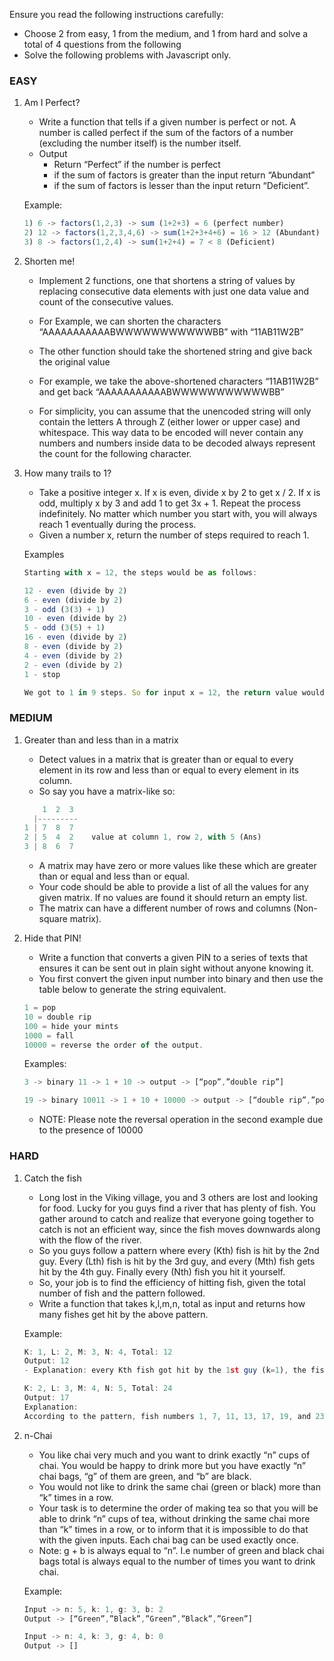Ensure you read the following instructions carefully:

- Choose 2 from easy, 1 from the medium, and 1 from hard and solve a total of 4 questions from the following
- Solve the following problems with Javascript only.


### EASY

1. Am I Perfect?
    - Write a function that tells if a given number is perfect or not. A number is called perfect if the sum of the factors of a number (excluding the number itself) is the number itself.
    - Output
      - Return “Perfect” if the number is perfect 
      - if the sum of factors is greater than the input return “Abundant” 
      - if the sum of factors is lesser than the input return “Deficient”.
 
    Example: 
    ```js
    1) 6 -> factors(1,2,3) -> sum (1+2+3) = 6 (perfect number)
    2) 12 -> factors(1,2,3,4,6) -> sum(1+2+3+4+6) = 16 > 12 (Abundant)
    3) 8 -> factors(1,2,4) -> sum(1+2+4) = 7 < 8 (Deficient)
    ```

2. Shorten me!
    - Implement 2 functions, one that shortens a string of values by replacing consecutive data elements with just one data value and count of the consecutive values.
    - For Example, we can shorten the characters “AAAAAAAAAAABWWWWWWWWWWWBB” with “11AB11W2B”
    - The other function should take the shortened string and give back the original value
    - For example, we take the above-shortened characters “11AB11W2B” and get back “AAAAAAAAAAABWWWWWWWWWWWBB”
 
    - For simplicity, you can assume that the unencoded string will only contain the letters A through Z (either lower or upper case) and whitespace. This way data to be encoded will never contain any numbers and numbers inside data to be decoded always represent the count for the following character.
 

3. How many trails to 1?
    - Take a positive integer x. If x is even, divide x by 2 to get x / 2. If x is odd, multiply x by 3 and add 1 to get 3x + 1. Repeat the process indefinitely. No matter which number you start with, you will always reach 1 eventually during the process.
    - Given a number x, return the number of steps required to reach 1.
 
    Examples
    ```js
    Starting with x = 12, the steps would be as follows:

    12 - even (divide by 2)
    6 - even (divide by 2)
    3 - odd (3(3) + 1)
    10 - even (divide by 2)
    5 - odd (3(5) + 1)
    16 - even (divide by 2)
    8 - even (divide by 2)
    4 - even (divide by 2)
    2 - even (divide by 2)
    1 - stop
 
    We got to 1 in 9 steps. So for input x = 12, the return value would be 9.
    ```
 

### MEDIUM

1. Greater than and less than in a matrix
    - Detect values in a matrix that is greater than or equal to every element in its row and less than or equal to every element in its column.
    - So say you have a matrix-like so:
 
    ```js
        1  2  3
      |---------
    1 | 7  8  7
    2 | 5  4  2    value at column 1, row 2, with 5 (Ans)
    3 | 8  6  7
    ```
    - A matrix may have zero or more values like these which are greater than or equal and less than or equal.
    - Your code should be able to provide a list of all the values for any given matrix. If no values are found it should return an empty list.
    - The matrix can have a different number of rows and columns (Non-square matrix).

2. Hide that PIN!
    - Write a function that converts a given PIN to a series of texts that ensures it can be sent out in plain sight without anyone knowing it. 
    - You first convert the given input number into binary and then use the table below to generate the string equivalent.
    
    ```js
    1 = pop
    10 = double rip
    100 = hide your mints
    1000 = fall
    10000 = reverse the order of the output.
    ```
 
    Examples:
    ```js
    3 -> binary 11 -> 1 + 10 -> output -> [“pop”,”double rip”]

    19 -> binary 10011 -> 1 + 10 + 10000 -> output -> [“double rip”,”pop”]
    ```
    - NOTE: Please note the reversal operation in the second example due to the presence of 10000


### HARD

1. Catch the fish
    - Long lost in the Viking village, you and 3 others are lost and looking for food. Lucky for you guys find a river that has plenty of fish. You gather around to catch and realize that everyone going together to catch is not an efficient way, since the fish moves downwards along with the flow of the river. 
    - So you guys follow a pattern where every (Kth) fish is hit by the 2nd guy. Every (Lth) fish is hit by the 3rd guy, and every (Mth) fish gets hit by the 4th guy. Finally every (Nth) fish you hit it yourself. 
    - So, your job is to find the efficiency of hitting fish, given the total number of fish and the pattern followed.
    - Write a function that takes k,l,m,n, total as input and returns how many fishes get hit by the above pattern.
 
    Example:
    ```js
    K: 1, L: 2, M: 3, N: 4, Total: 12
    Output: 12
    - Explanation: every Kth fish got hit by the 1st guy (k=1), the fish was still hit by other patterns but k=1 was sufficient to hit all fishes, so the output is 12.
    ```
    ```js
    K: 2, L: 3, M: 4, N: 5, Total: 24
    Output: 17
    Explanation: 
    According to the pattern, fish numbers 1, 7, 11, 13, 17, 19, and 23 escape without getting hit by either of the 4 people.
    ```


2. n-Chai
    - You like chai very much and you want to drink exactly “n” cups of chai. You would be happy to drink more but you have exactly “n” chai bags, “g” of them are green, and “b” are black.
    - You would not like to drink the same chai (green or black) more than “k” times in a row. 
    - Your task is to determine the order of making tea so that you will be able to drink “n” cups of tea, without drinking the same chai more than “k” times in a row, or to inform that it is impossible to do that with the given inputs. Each chai bag can be used exactly once. 
    - Note: g + b is always equal to “n”. I.e number of green and black chai bags total is always equal to the number of times you want to drink chai.
 
    Example:
    ```js
    Input -> n: 5, k: 1, g: 3, b: 2 
    Output -> [“Green”,”Black”,”Green”,”Black”,”Green”]

    Input -> n: 4, k: 3, g: 4, b: 0
    Output -> []
    ```

